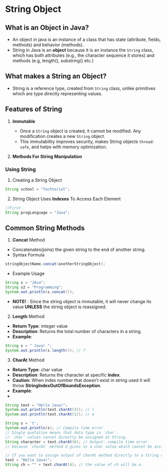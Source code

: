 
# String Object


## What is an Object in Java?
- An object in java is an instance of a class that has state (attribute, fields, methods) and behavior (methods).
- String in Java is an **object** because it is an instance the `String` class, which has both
  attributes (e.g., the character sequence it stores) and methods (e.g, length(), substring() etc.)


## What makes a String an Object?
- String is a reference type, created from `String` class, unlike primitives 
  which are type directly representing values.


## Features of String
1. **Immutable**
    * Once a `String` object is created, it cannot be modified. Any modification creates a new `String` object.
    * This immutability improves security, makes String objects `thread-safe`, and helps with memory optimization.


2. **Methods For String Manipulation**

### Using String
1. Creating a String Object

```java
String school = "Techtorial";
```


2. String Object Uses **Indexes** To Access Each Element

```java
//First
String progLanguage = "Java";
```




## Common String Methods
1. **Concat** Method
* Concatenates(joins) the given string to the end of another string.
* Syntax Formula
```java
stringObjectName.concat(anotherStringObject);
```
* Example Usage
```java
String s = "JAva";
String s2 = "Programming";
System.out.println(s.concat());
```

 * **NOTE!** : Since the string object is immutable, it will never change its value **UNLESS** the string object 
is reassigned.

2. **Length** Method
* **Return Type**: integer value
* **Description**: Returns the total number of characters in a string. 
* **Example**:

``` java
String s = " Java! ";
System.out.println(s.length()); // 7
```

3. **CharAt** Method
* **Return Type**: char value
* **Description**: Returns the character at specific **index**.
* **Caution**: When index number that doesn't exist in string used it will throw
  **StringIndexOutOfBoundsException**.
* **Example**:
* 
``` java
String text = "Hello Java!";
System.out.println(text.charAt(3)); // l
System.out.println(text.charAt(1)); // e

String s = 't';
System.out.println(s); // Compile time error
// Single quotation means that data type is `char`.
// `char` values cannot directly be assigned at String.
String character = text.charAt(6); // Output: compile time error
// because `charAt` method d gives us a char value which cannot be assigned String directly. 

// If you want to assign output of charAt method directly to a String object, you can add to empty string. 
text = "Hello Java!";
String ch = "" + text.charAt(4); // the value of ch will be o.



```






















